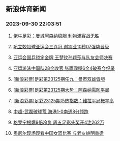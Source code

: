 ## 新浪体育新闻 
### 2023-09-30 22:03:51

1. [佬牛足彩：曼城阿森纳稳胆 利物浦客战无胜](https://sports.sina.com.cn/l/2023-09-30/doc-imzpncep1109738.shtml)

2. [巩立姣铅球亚运会三连冠 谢震业10秒07强势晋级](https://sports.sina.com.cn/others/athletics/2023-09-29/doc-imzpkvkz5022345.shtml)

3. [亚运会国乒锁定金牌 王楚钦孙颖莎与队友会师决赛](https://sports.sina.com.cn/others/pingpang/2023-09-29/doc-imzpkzsx4894021.shtml)

4. [亚运游泳中国队28金收官 张雨霏揽6金4破赛会纪录](https://sports.sina.com.cn/others/swim/2023-09-29/doc-imzpkvmc1799249.shtml)

5. [[新浪彩票]足彩第23125期任九：曼市双雄皆胆](https://sports.sina.com.cn/l/2023-09-30/doc-imzpmsqq6271908.shtml)

6. [[新浪彩票]足彩第23125期大势：阿森纳需防平局](https://sports.sina.com.cn/l/2023-09-30/doc-imzpmsqt1343764.shtml)

7. [[新浪彩票]足彩23125期冷热指数：维拉平局概率高](https://sports.sina.com.cn/l/2023-09-30/doc-imzpmsqr4567162.shtml)

8. [中超-武磊破球荒 海港1-0南通8分领跑](https://sports.sina.com.cn/china/j/2023-09-29/doc-imzpkvmc1794143.shtml)

9. [格罗宁根爆9倍冷负 周五足彩头奖开4注262万](https://sports.sina.com.cn/l/2023-09-30/doc-imzpmsqr4565397.shtml)

10. [奥尼尔现场观看中国女篮比赛 与老友姚明重逢](https://sports.sina.com.cn/basketball/cba/2023-09-29/doc-imzpkvkx1422686.shtml)

